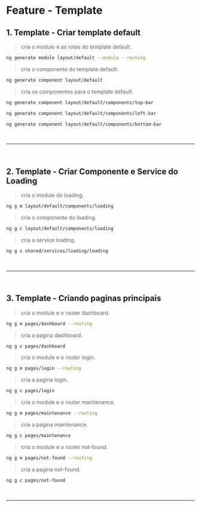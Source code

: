 # Feature - Template

## 1. Template - Criar template default

> cria o modulo e as rotas do template default.

```sh
ng generate module layout/default --module --routing
```

> cria o componente do template default.

```sh
ng generate component layout/default
```

> cria os componentes para o template default.

```sh
ng generate component layout/default/components/top-bar
```

```sh
ng generate component layout/default/components/left-bar
```

```sh
ng generate component layout/default/components/bottom-bar
```

<br>

---

<br>

## 2. Template - Criar Componente e Service do Loading

> cria o module do loading.

```sh
ng g m layout/default/components/loading
```

> cria o componente do loading.

```sh
ng g c layout/default/components/loading
```

> cria a service loading.

```sh
ng g s shared/services/loading/loading
```

<br>

---

<br>

## 3. Template - Criando paginas principais

> cria o module e o router dashboard.

```sh
ng g m pages/dashboard --routing
```

> cria a pagina dashboard.

```sh
ng g c pages/dashboard
```

> cria o module e o router login.

```sh
ng g m pages/login --routing
```

> cria a pagina login.

```sh
ng g c pages/login
```

> cria o module e o router maintenance.

```sh
ng g m pages/maintenance --routing
```

> cria a pagina maintenance.

```sh
ng g c pages/maintenance
```

> cria o module e o router not-found.

```sh
ng g m pages/not-found --routing
```

> cria a pagina not-found.

```sh
ng g c pages/not-found
```

<br>

---

<br>
